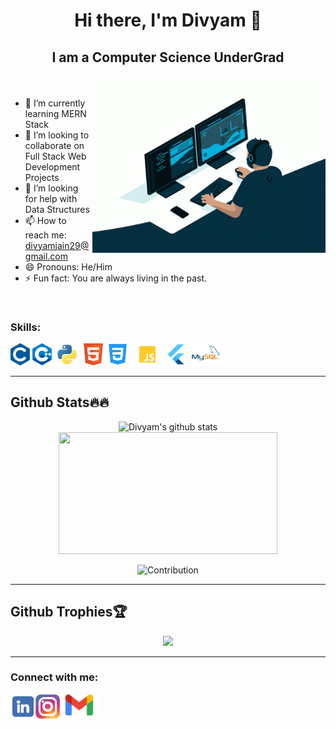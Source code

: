# <p align="center">Hi there, I'm Divyam 👋</p>
## <p align="center">I am a Computer Science UnderGrad</p>
<!-- ![](https://komarev.com/ghpvc/?username=divyam29) -->

<img width=373.5 height=279.75 src="logos/coding.gif" align="right"></img>
<br>
- 🌱 I’m currently learning MERN Stack
- 👯 I’m looking to collaborate on Full Stack Web Development Projects
- 🤔 I’m looking for help with Data Structures
- 📫 How to reach me: divyamjain29@gmail.com
- 😄 Pronouns: He/Him
- ⚡ Fun fact: You are always living in the past.
<br>
<h3>Skills:</h3>
<p float="left">
<img height="35" title="C" alt="C" src="logos/c.png"/>
<img height="35" alt="C++" title="C++" src="logos/cpp.png"/>
<img height="35" alt="Python" title="Python" src="logos/python.png"/>
<img height="35" alt="HTML5" title="HTML5" src="logos/HTML5.png"/>
<img height="35" alt="CSS3" title="CSS3" src="logos/CSS3.png"/>
<img height="35" alt="JS" title="JS" src="logos/JS.png"/>
<img height="35" alt="Flutter" title="FLUTTER" src="logos/flutter.png"/>
<img height="35" alt="MySQL" title="MYSQL" src="logos/mysql.png"/>
</p>
<hr>

## Github Stats🔥🔥
<p  align="center">
<img width=450 src="https://github-readme-stats.vercel.app/api?username=divyam29&show_icons=true&include_all_commits=true&count_private=true&hide_border=true&title_color=00a7f7&icon_color=28c48a&text_color=fdfdfd&bg_color=0,000000,130F40" alt="Divyam's github stats" /> 
<img width=350 height=195 src="https://github-readme-stats.vercel.app/api/top-langs/?username=divyam29&layout=compact&hide_border=true&title_color=00a7f7&icon_color=28c48a&text_color=fdfdfd&bg_color=0,000000,130F40" />
</p>

<p align="center">
  <img src="https://activity-graph.herokuapp.com/graph?username=divyam29&theme=react-dark&hide_border=true&area=true" alt="Contribution"/>
</p>
<hr>

## Github Trophies🏆
<p  align="center">
  <img src="https://github-profile-trophy.vercel.app/?username=madushadhanushka&theme=algolia&no-bg=false&no-frame=true&column=-1&margin-w=1" />
</p>
 

  
<hr>
<h3>Connect with me:</h3>
<p align="center">
<a target="_blank" href="https://www.linkedin.com/in/divyam-jain-b61440141/"><img align="left" title="LinkedIn" alt="LinkedIn" height="40px" src="logos/linkedin.png" /></a>
<a target="_blank" href="https://www.instagram.com/_divyam_29/"><img align="left" title="Instagram" alt="Instagram" height="40px" src="logos/instagram.png" /></a>
<a target="_blank" href="mailto:divyamjain29@gmail.com"><img align="left" title="Mail" alt="Mail" height="35px" src="logos/Gmail.png" /></a>
</p>

